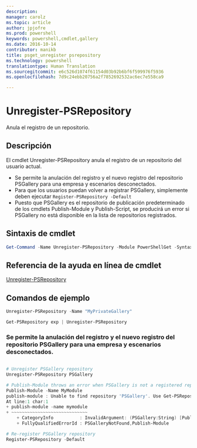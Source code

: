```yaml
---
description: 
manager: carolz
ms.topic: article
author: jpjofre
ms.prod: powershell
keywords: powershell,cmdlet,gallery
ms.date: 2016-10-14
contributor: manikb
title: psget_unregister psrepository
ms.technology: powershell
translationtype: Human Translation
ms.sourcegitcommit: e6c526d1074f61154d03b92b6bf6f599976f5936
ms.openlocfilehash: 7d9c24ebb20756a2f7852692532ac6ec7e558ca9

---
```


# Unregister-PSRepository

Anula el registro de un repositorio.

## Descripción

El cmdlet Unregister-PSRepository anula el registro de un repositorio del usuario actual.
- Se permite la anulación del registro y el nuevo registro del repositorio PSGallery para una empresa y escenarios desconectados.
- Para que los usuarios puedan volver a registrar PSGallery, simplemente deben ejecutar `Register-PSRepository -Default`
- Puesto que PSGallery es el repositorio de publicación predeterminado de los cmdlets Publish-Module y Publish-Script, se producirá un error si PSGallery no está disponible en la lista de repositorios registrados.

## Sintaxis de cmdlet

```powershell
Get-Command -Name Unregister-PSRepository -Module PowerShellGet -Syntax
```
## Referencia de la ayuda en línea de cmdlet

[Unregister-PSRepository](http://go.microsoft.com/fwlink/?LinkID=517130)

## Comandos de ejemplo

```powershell
Unregister-PSRepository -Name "MyPrivateGallery"

Get-PSRepository exp | Unregister-PSRepository
```

### Se permite la anulación del registro y el nuevo registro del repositorio PSGallery para una empresa y escenarios desconectados.
```powershell

# Unregister PSGallery repository
Unregister-PSRepository PSGallery

# Publish-Module throws an error when PSGallery is not a registered repository
Publish-Module -Name MyModule
publish-module : Unable to find repository 'PSGallery'. Use Get-PSRepository to see all available repositories. Try again after specifying a valid repository name. You can use 'Register-PSRepository -Default' to register the PSGallery repository.
At line:1 char:1
+ publish-module -name mymodule
+ ~~~~~~~~~~~~~~~~~~~~~~~~~~~~~
    + CategoryInfo          : InvalidArgument: (PSGallery:String) [Publish-Module], ArgumentException
    + FullyQualifiedErrorId : PSGalleryNotFound,Publish-Module

# Re-register PSGallery repository
Register-PSRepository -Default
```




<!--HONumber=Oct16_HO2-->


